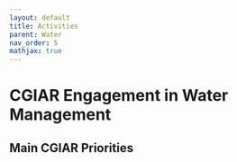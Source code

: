 ```yaml
---
layout: default
title: Activities
parent: Water
nav_order: 5
mathjax: true
---
```


# CGIAR Engagement in Water Management


## Main CGIAR Priorities
